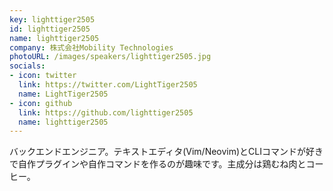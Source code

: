 ```yaml
---
key: lighttiger2505
id: lighttiger2505
name: lighttiger2505
company: 株式会社Mobility Technologies
photoURL: /images/speakers/lighttiger2505.jpg
socials:
- icon: twitter
  link: https://twitter.com/LightTiger2505
  name: LightTiger2505
- icon: github
  link: https://github.com/lighttiger2505
  name: lighttiger2505
---
```

バックエンドエンジニア。テキストエディタ(Vim/Neovim)とCLIコマンドが好きで自作プラグインや自作コマンドを作るのが趣味です。主成分は鶏むね肉とコーヒー。
